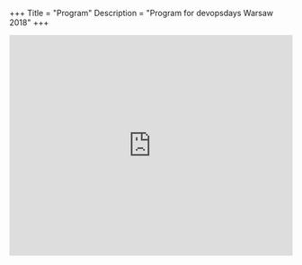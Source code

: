 +++
Title = "Program"
Description = "Program for devopsdays Warsaw 2018"
+++

<div style="width:100%; text-align:left;">

<div style="width:100%; text-align:left;"><iframe src="https://devopsdays.pl/schedule.html" frameborder="0" height="393" width="100%" vspace="0" hspace="0" marginheight="5" marginwidth="5" scrolling="auto" allowtransparency="true"></iframe></div>

</div>